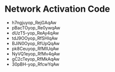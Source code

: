 # Network Activation Code
* h7ngjuyop_RejGAqAw
* pBacTOyop_Re0ywqAw
* dUzT5-yop_ReAy4qAw
* tdJ9OOyop_RfSHIqAw
* BJiN0Oyop_RfUpQqAw
* pk8Ceuyop_RfMIUqAw
* NyVQ1eyop_RfMv4qAw
* gC2cTeyop_RfMkAqAw
* 30pBH-yop_RfcwYqAw